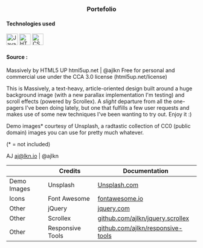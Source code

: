 <h3 align="center">Portefolio</h3>
<h4> Technologies used</h4>
<p align="left">
<img src="https://devicons.github.io/devicon/devicon.git/icons/javascript/javascript-original.svg" title="Javascript" alt="Javascript logo" width="30" height="30"/> 
<img src="https://devicons.github.io/devicon/devicon.git/icons/html5/html5-original-wordmark.svg" title="HTML5" alt="HTML5 logo" width="30" height="30"/> 
<img src="https://devicons.github.io/devicon/devicon.git/icons/css3/css3-original-wordmark.svg" title="CSS3" alt="CSS3 logo" width="30" height="30"/> 
</p>

#### Source :
Massively by HTML5 UP
html5up.net | @ajlkn
Free for personal and commercial use under the CCA 3.0 license (html5up.net/license)


This is Massively, a text-heavy, article-oriented design built around a huge background image (with a new parallax implementation I'm testing) and scroll effects (powered by
Scrollex). A *slight* departure from all the one-pagers I've been doing lately, but one that fulfills a few user requests and makes use of some new techniques I've been wanting
to try out. Enjoy it :)

Demo images* courtesy of Unsplash, a radtastic collection of CC0 (public domain) images you can use for pretty much whatever.

(* = not included)

AJ
aj@lkn.io | @ajlkn

|  |Credits|Documentation| 
|--|--|--|
| Demo Images | Unsplash  | [Unsplash.com](https://unsplash.com/) |
| Icons | Font Awesome  | [fontawesome.io](https://fontawesome.com/?from=io) |
| Other | jQuery   | [jquery.com](https://jquery.com/) |
| Other | Scrollex  | [github.com/ajlkn/jquery.scrollex](https://github.com/ajlkn/jquery.scrollex) |
| Other | Responsive Tools  | [github.com/ajlkn/responsive-tools](https://github.com/ajlkn/responsive-tools) |
